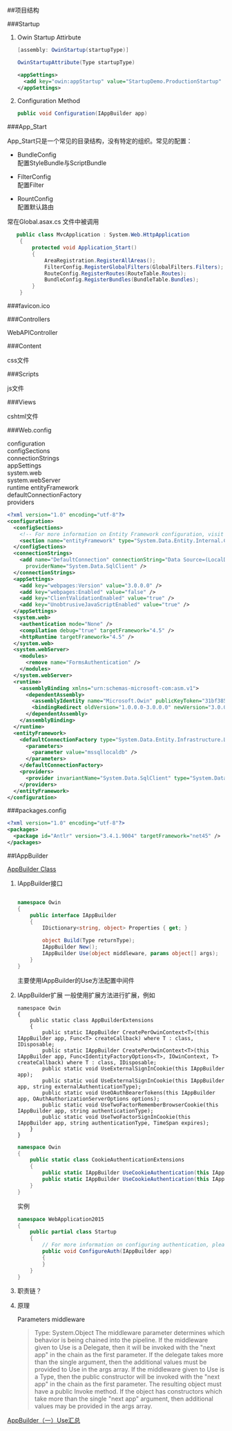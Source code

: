 ﻿##项目结构

###Startup

1. Owin Startup Attirbute

    ``` C#
    [assembly: OwinStartup(startupType)]

    OwinStartupAttribute(Type startupType)
    ```
    ``` XMl
    <appSettings>  
      <add key="owin:appStartup" value="StartupDemo.ProductionStartup" />
    </appSettings>
    ```

2. Configuration Method

    ``` C#
    public void Configuration(IAppBuilder app)
    ```

###App_Start

App_Start只是一个常见的目录结构，没有特定的组织。常见的配置：

* BundleConfig  
    配置StyleBundle与ScriptBundle

* FilterConfig  
    配置Filter
        
* RountConfig  
    配置默认路由

常在Global.asax.cs 文件中被调用
``` C#
   public class MvcApplication : System.Web.HttpApplication
    {
        protected void Application_Start()
        {
            AreaRegistration.RegisterAllAreas();
            FilterConfig.RegisterGlobalFilters(GlobalFilters.Filters);
            RouteConfig.RegisterRoutes(RouteTable.Routes);
            BundleConfig.RegisterBundles(BundleTable.Bundles);
        }
    }
```
###favicon.ico

###Controllers  

WebAPIController

###Content

css文件

###Scripts

js文件

###Views

cshtml文件

###Web.config

configuration  
    configSections  
    connectionStrings  
    appSettings  
    system.web  
    system.webServer  
    runtime
    entityFramework  
        defaultConnectionFactory  
        providers  

``` xml
<?xml version="1.0" encoding="utf-8"?>
<configuration>
  <configSections>
    <!-- For more information on Entity Framework configuration, visit http://go.microsoft.com/fwlink/?LinkID=237468 -->
    <section name="entityFramework" type="System.Data.Entity.Internal.ConfigFile.EntityFrameworkSection, EntityFramework, Version=6.0.0.0, Culture=neutral, PublicKeyToken=b77a5c561934e089" requirePermission="false" />
  </configSections>
  <connectionStrings>
    <add name="DefaultConnection" connectionString="Data Source=(LocalDb)\MSSQLLocalDB;AttachDbFilename=|DataDirectory|\aspnet-WebApplication2015-20150328061715.mdf;Initial Catalog=aspnet-WebApplication2015-20150328061715;Integrated Security=True"
      providerName="System.Data.SqlClient" />
  </connectionStrings>
  <appSettings>
    <add key="webpages:Version" value="3.0.0.0" />
    <add key="webpages:Enabled" value="false" />
    <add key="ClientValidationEnabled" value="true" />
    <add key="UnobtrusiveJavaScriptEnabled" value="true" />
  </appSettings>
  <system.web>
    <authentication mode="None" />
    <compilation debug="true" targetFramework="4.5" />
    <httpRuntime targetFramework="4.5" />
  </system.web>
  <system.webServer>
    <modules>
      <remove name="FormsAuthentication" />
    </modules>
  </system.webServer>
  <runtime>
    <assemblyBinding xmlns="urn:schemas-microsoft-com:asm.v1">
      <dependentAssembly>
        <assemblyIdentity name="Microsoft.Owin" publicKeyToken="31bf3856ad364e35" />
        <bindingRedirect oldVersion="1.0.0.0-3.0.0.0" newVersion="3.0.0.0" />
      </dependentAssembly>
    </assemblyBinding>
  </runtime>
  <entityFramework>
    <defaultConnectionFactory type="System.Data.Entity.Infrastructure.LocalDbConnectionFactory, EntityFramework">
      <parameters>
        <parameter value="mssqllocaldb" />
      </parameters>
    </defaultConnectionFactory>
    <providers>
      <provider invariantName="System.Data.SqlClient" type="System.Data.Entity.SqlServer.SqlProviderServices, EntityFramework.SqlServer" />
    </providers>
  </entityFramework>
</configuration>
```

###packages.config

``` xml
<?xml version="1.0" encoding="utf-8"?>
<packages>
  <package id="Antlr" version="3.4.1.9004" targetFramework="net45" />
</packages>
```

##IAppBuilder

[AppBuilder Class](https://msdn.microsoft.com/en-us/library/microsoft.owin.builder.appbuilder%28v=vs.113%29.aspx?f=255&MSPPError=-2147217396)

1. IAppBuilder接口

    ``` C#

    namespace Owin
    {
	    public interface IAppBuilder
	    {
		    IDictionary<string, object> Properties { get; }

		    object Build(Type returnType);
		    IAppBuilder New();
		    IAppBuilder Use(object middleware, params object[] args);
	    }
    }
    ```

    主要使用IAppBuilder的Use方法配置中间件

2. IAppBuilder扩展
    一般使用扩展方法进行扩展，例如

    ```
    namespace Owin
    {
        public static class AppBuilderExtensions
        {
		    public static IAppBuilder CreatePerOwinContext<T>(this IAppBuilder app, Func<T> createCallback) where T : class, IDisposable;
		    public static IAppBuilder CreatePerOwinContext<T>(this IAppBuilder app, Func<IdentityFactoryOptions<T>, IOwinContext, T> createCallback) where T : class, IDisposable;
		    public static void UseExternalSignInCookie(this IAppBuilder app);
		    public static void UseExternalSignInCookie(this IAppBuilder app, string externalAuthenticationType);
		    public static void UseOAuthBearerTokens(this IAppBuilder app, OAuthAuthorizationServerOptions options);
		    public static void UseTwoFactorRememberBrowserCookie(this IAppBuilder app, string authenticationType);
		    public static void UseTwoFactorSignInCookie(this IAppBuilder app, string authenticationType, TimeSpan expires);
        }
    }
    ```
    ``` C#
    namespace Owin
    {
	    public static class CookieAuthenticationExtensions
	    {
		    public static IAppBuilder UseCookieAuthentication(this IAppBuilder app, CookieAuthenticationOptions options);
		    public static IAppBuilder UseCookieAuthentication(this IAppBuilder app, CookieAuthenticationOptions options, PipelineStage stage);
	    }
    }
    ```

    实例
    ``` C#
    namespace WebApplication2015
    {
        public partial class Startup
        {
            // For more information on configuring authentication, please visit http://go.microsoft.com/fwlink/?LinkId=301864
            public void ConfigureAuth(IAppBuilder app)
            {
            }
        }
    }
    ```

3. 职责链？

    

4. 原理

    Parameters
    middleware
    >Type: System.Object
    The middleware parameter determines which behavior is being chained into the pipeline. If the middleware given to Use is a Delegate, 
    then it will be invoked with the "next app" in the chain as the first parameter. If the delegate takes more than the single argument, 
    then the additional values must be provided to Use in the args array. If the middleware given 
    to Use is a Type, then the public constructor will be invoked with the "next app" in the chain 
    as the first parameter. The resulting object must have a public Invoke method. If the object has 
    constructors which take more than the single "next app" argument, then additional values may be 
    provided in the args array.

[AppBuilder（一）Use汇总 ](http://www.cnblogs.com/hmxb/p/5299216.html)